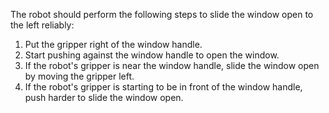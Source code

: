 The robot should perform the following steps to slide the window open to the left reliably:
1. Put the gripper right of the window handle.
2. Start pushing against the window handle to open the window.
3. If the robot's gripper is near the window handle, slide the window open by moving the gripper left.
4. If the robot's gripper is starting to be in front of the window handle, push harder to slide the window open.